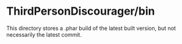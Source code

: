 ThirdPersonDiscourager/bin
===
This directory stores a .phar build of the latest built version, but not necessarily the latest commit.
